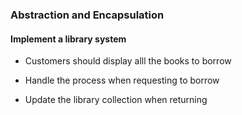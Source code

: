 ### Abstraction and Encapsulation 

#### Implement a library system

  - Customers should display alll the books to borrow

  - Handle the process when requesting to borrow

  - Update the library collection when returning
